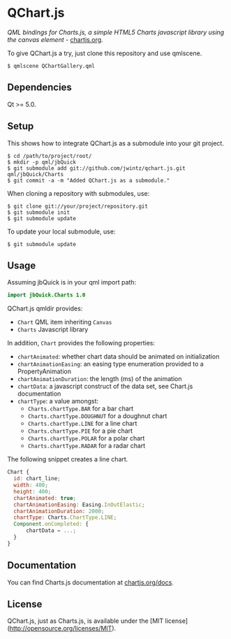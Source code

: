 # QChart.js

*QML bindings for Charts.js, a simple HTML5 Charts javascript library
 using the canvas element* -
 [chartjs.org](http://www.chartjs.org).

To give QChart.js a try, just clone this repository and use qmlscene.

    $ qmlscene QChartGallery.qml

## Dependencies

Qt >= 5.0.

## Setup

This shows how to integrate QChart.js as a submodule into your git project.

    $ cd /path/to/project/root/
    $ mkdir -p qml/jbQuick
    $ git submodule add git://github.com/jwintz/qchart.js.git qml/jbQuick/Charts
    $ git commit -a -m "Added QChart.js as a submodule."

When cloning a repository with submodules, use:

    $ git clone git://your/project/repository.git
    $ git submodule init
    $ git submodule update

To update your local submodule, use:

    $ git submodule update

## Usage

Assuming jbQuick is in your qml import path:

```QML
import jbQuick.Charts 1.0
```

QChart.js qmldir provides:
* ``Chart`` QML item inheriting ``Canvas``
* ``Charts`` Javascript library

In addition, ``Chart`` provides the following properties:
* ``chartAnimated``: whether chart data should be animated on initialization
* ``chartAnimationEasing``: an easing type enumeration provided to a PropertyAnimation
* ``chartAnimationDuration``: the length (ms) of the animation
* ``chartData``: a javascript construct of the data set, see Chart.js documentation
* ``chartType``: a value amongst:
  * ``Charts.chartType.BAR`` for a bar chart
  * ``Charts.chartType.DOUGHNUT`` for a doughnut chart
  * ``Charts.chartType.LINE`` for a line chart
  * ``Charts.chartType.PIE`` for a pie chart
  * ``Charts.chartType.POLAR`` for a polar chart
  * ``Charts.chartType.RADAR`` for a radar chart

The following snippet creates a line chart.

```QML
Chart {
  id: chart_line;
  width: 400;
  height: 400;
  chartAnimated: true;
  chartAnimationEasing: Easing.InOutElastic;
  chartAnimationDuration: 2000;
  chartType: Charts.ChartType.LINE;
  Component.onCompleted: {
      chartData = ...;
  }
}
```

## Documentation

You can find Charts.js documentation at
[chartjs.org/docs](http://www.chartjs.org/docs).

## License

QChart.js, just as Charts.js, is available under the [MIT license]
(http://opensource.org/licenses/MIT).
